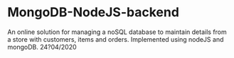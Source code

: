 # MongoDB-NodeJS-backend
An online solution for managing a noSQL database to maintain details from a store with customers, items and orders. Implemented using nodeJS and mongoDB. 24?04/2020
